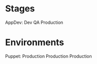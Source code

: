 # Stages
AppDev: Dev        QA         Production

# Environments
Puppet: Production Production Production
